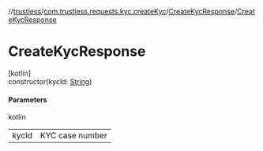 //[trustless](../../../index.md)/[com.trustless.requests.kyc.createKyc](../index.md)/[CreateKycResponse](index.md)/[CreateKycResponse](-create-kyc-response.md)

# CreateKycResponse

[kotlin]\
constructor(kycId: [String](https://kotlinlang.org/api/latest/jvm/stdlib/kotlin/-string/index.html))

#### Parameters

kotlin

| | |
|---|---|
| kycId | KYC case number |
